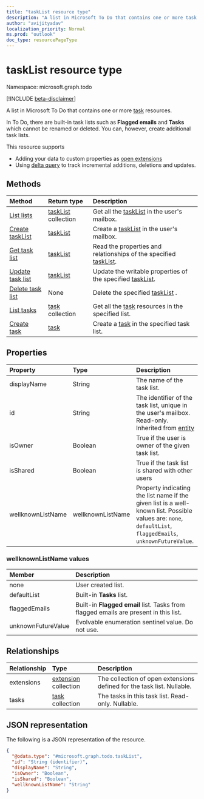 ```yaml
---
title: "taskList resource type"
description: "A list in Microsoft To Do that contains one or more task resources."
author: "avijityadav"
localization_priority: Normal
ms.prod: "outlook"
doc_type: resourcePageType
---
```


# taskList resource type

Namespace: microsoft.graph.todo

[!INCLUDE [beta-disclaimer](../../includes/beta-disclaimer.md)]

A list in Microsoft To Do that contains one or more [task](./todo-task.md) resources. 

In To Do, there are built-in task lists such as **Flagged emails** and **Tasks** which cannot be renamed or deleted.  You can, however, create additional task lists.

This resource supports
* Adding your data to custom properties as [open extensions](/graph/extensibility-overview)
* Using [delta query](/graph/delta-query-overview) to track incremental additions, deletions and updates.

## Methods
|Method|Return type|Description|
|:---|:---|:---|
|[List lists](../api/todo-todoApp-list-lists.md) | [taskList](todo-tasklist.md) collection | Get all the [taskList](todo-tasklist.md) in the user's mailbox. |
|[Create taskList](../api/todo-todoApp-post-lists.md) | [taskList](todo-tasklist.md) | Create a [taskList](todo-tasklist.md) in the user's mailbox. |
|[Get task list](../api/todo-tasklist-get.md)|[taskList](todo-tasklist.md)|Read the properties and relationships of the specified [taskList](todo-tasklist.md).|
|[Update task list](../api/todo-tasklist-update.md)|[taskList](todo-tasklist.md)| Update the writable properties of the specified [taskList](todo-tasklist.md).|
|[Delete task list](../api/todo-tasklist-delete.md)|None| Delete the specified [taskList](todo-tasklist.md) .|
|[List tasks](../api/todo-tasklist-list-tasks.md)|[task](todo-task.md) collection|Get all the [task](todo-task.md) resources in the specified list.|
|[Create task](../api/todo-tasklist-post-tasks.md)|[task](todo-task.md)| Create a [task](todo-task.md) in the specified task list.|

## Properties
|Property|Type|Description|
|:---|:---|:---|
|displayName|String|The name of the task list.|
|id|String| The identifier of the task list, unique in the user's mailbox. Read-only. Inherited from [entity](entity.md)|
|isOwner|Boolean| True if the user is owner of the given task list.|
|isShared|Boolean| True if the task list is shared with other users|
|wellknownListName|wellknownListName| Property indicating the list name if the given list is a well-known list. Possible values are: `none`, `defaultList`, `flaggedEmails`, `unknownFutureValue`.|

### wellknownListName values
|Member|Description|
|:---|:---|
|none| User created list.|
|defaultList| Built-in **Tasks** list.|
|flaggedEmails| Built-in **Flagged email** list. Tasks from flagged emails are present in this list.|
|unknownFutureValue| Evolvable enumeration sentinel value. Do not use.|

## Relationships
|Relationship|Type|Description|
|:---|:---|:---|
|extensions|[extension](extension.md) collection| The collection of open extensions defined for the task list. Nullable.|
|tasks|[task](todo-task.md) collection|The tasks in this task list. Read-only. Nullable.|

## JSON representation
The following is a JSON representation of the resource.
<!-- {
  "blockType": "resource",
  "keyProperty": "id",
  "@odata.type": "microsoft.graph.todo.taskList",
  "baseType": "microsoft.graph.entity",
  "openType": false
}
-->
``` json
{
  "@odata.type": "#microsoft.graph.todo.taskList",
  "id": "String (identifier)",
  "displayName": "String",
  "isOwner": "Boolean",
  "isShared": "Boolean",
  "wellknownListName": "String"
}
```



